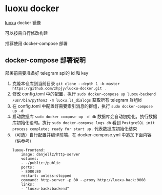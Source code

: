 # luoxu docker
[luoxu](https://github.com/lilydjwg/luoxu) docker 镜像

可以按需自行修改构建

推荐使用 docker-compose 部署

## docker-compose 部署说明
部署前需要准备好 telegram api的 id 和 key

1. 克隆本仓库到当前目录 ```git clone --depth 1 -b master https://github.com/zhpjy/luoxu-docker.git .```
1. 修改 config.toml 中的配置，执行 ```sudo docker-compose up luoxu-backend /usr/bin/python3 -m luoxu.ls_dialogs``` 获取所有 telegram 群组id
1. 在 config.toml 中配置好需要索引消息的群组，执行 ```sudo docker-compose up -d```
1. 启动数据库 ```sudo docker-compose up -d db``` 数据库会自动初始化，执行数据库初始化语句。执行 ```sudo docker-compose logs db``` 看到 ```PostgreSQL init process complete; ready for start up.``` 代表数据库初始化结束
1. （可选）自行配置并编译前端，在 docker-compose.yml 中追加下面内容（供参考）
    ```
    luoxu-frontend:
        image: danjellz/http-server
        volumes:
        - ./public:/public
        ports:
        - 8080:80
        restart: unless-stopped
        command: http-server -p 80 --proxy http://luoxu-back:9008
        links:
        - "luoxu-back:backend"
    ```
